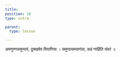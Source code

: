 ```yaml
---
title:
position: 10
type: sutra

parent:
  type: lesson

---
```


अमणुण्णसमुप्पायं, दुक्खमेव वियाणिया ।
समुप्पायमयाणंता, कहं णाहिंति संवरं ॥

